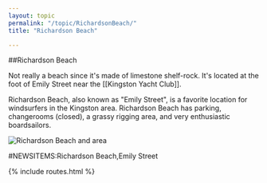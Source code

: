 ```yaml
---
layout: topic
permalink: "/topic/RichardsonBeach/"
title: "Richardson Beach"

---
```


##Richardson Beach

Not really a beach since it's made of limestone shelf-rock. It's located at the foot of Emily Street near the [[Kingston Yacht Club]].

Richardson Beach, also known as "Emily Street", is a favorite location for windsurfers in the Kingston area.  Richardson Beach has parking, changerooms (closed), a grassy rigging area, and very enthusiastic boardsailors.


<p><img src="Images/BreakwaterRichardsonKYC.jpg" alt="Richardson Beach and area">

#NEWSITEMS:Richardson Beach,Emily Street

{% include routes.html %}
